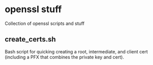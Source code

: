 # openssl stuff
Collection of openssl scripts and stuff

## create_certs.sh

Bash script for quicking creating a root, intermediate, and client cert (including a PFX that combines the private key and cert).

